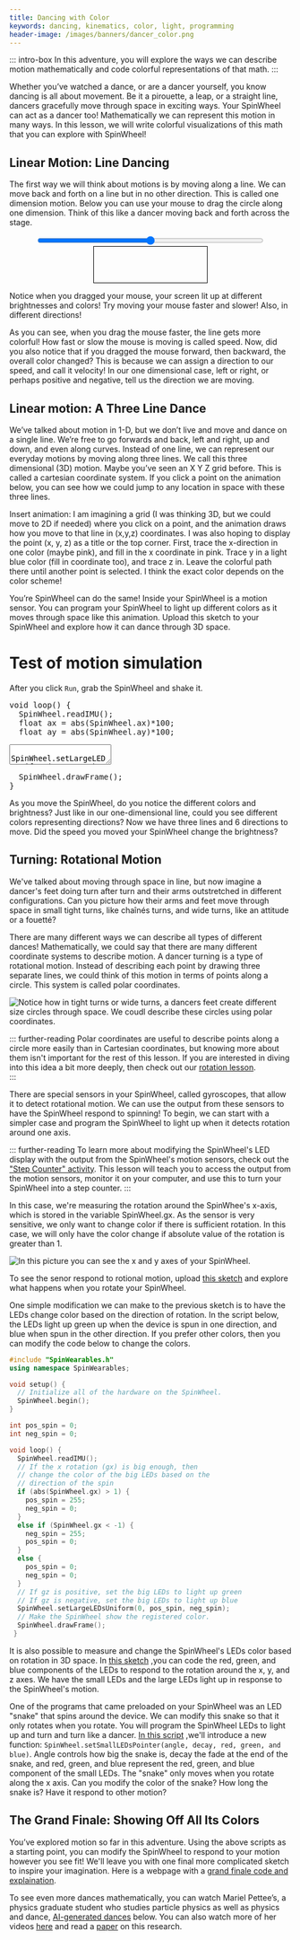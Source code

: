 ```yaml
---
title: Dancing with Color
keywords: dancing, kinematics, color, light, programming
header-image: /images/banners/dancer_color.png 
---
```


<link rel="stylesheet" href="/simspinwheel/simspinwheel.css">
<script src='/simspinwheel/simspinwheel.js'></script>

::: intro-box
In this adventure, you will explore the ways we can describe motion mathematically and code colorful representations of that math. 
:::

Whether you’ve watched a dance, or are a dancer yourself, you know dancing is all about movement. Be it a pirouette, a leap, or a straight line, dancers gracefully move through space in exciting ways. Your SpinWheel can act as a dancer too! Mathematically we can represent this motion in many ways. In this lesson, we will write colorful visualizations of this math that you can explore with SpinWheel!

## Linear Motion: Line Dancing

The first way we will think about motions is by moving along a line. We can move back and forth on a line but in no other direction. This is called one dimension motion. Below you can use your mouse to drag the circle along one dimension. Think of this like a dancer moving back and forth across the stage. 


<style>
#move1d {
  text-align: center;
}
#move1d #location {
  width: 80%;
  top:0.5rem;
}

#move1d .vis {
  width: 40%;
  font-size: 2rem;
  height: 4rem;
  line-height: 4rem;
  border: solid 1px;
  border-color: black;
  display: block;
  margin: auto;
  text-shadow:
    -1px -1px 0 white,
    1px -1px 0  white,
    -1px 1px 0  white,
    1px 1px 0   white;
}
#move1d .spacer {

  width:5%;
}

</style>

<div id="move1d">
<input type="range" min="0" max="2000" value="1000" id="location">
<span class="spacer"></span>
<div><span class="vis"><span id="waveView"></span></span></div>

<script>

//extract desired elements
var locElement = document.getElementById("location");
var entireDiv = document.getElementById("move1d");
var waveVis = document.querySelector("#move1d .vis");

var xOld = 0;
var tOld = new Date();

// define event handler
function getValue(){
	// extract desired info
    var x = locElement.value;
    var t = new Date();
    var v = (x - xOld)/(t-tOld);
   
    // do interesting things
    

    if (v < 0 ){
    	var r = 256;
    	var b = 0;
    	}
    else {
    	var r = 0
    	var b = 256;
    	}
  
  	var g = 0;
  	//console.log(Math.abs(v))
  	var op = Math.abs(v)/10;
  	if (op < 0.1){
  		op = 0.1;
  		}
  	if (op > 1){
  		op = 1;
  		}
  	  
    waveVis.style["background-color"]= `rgba(${r},${g},${b},${op})`;
    
    // update globals
	xOld = x;
    tOld = t;
    
}

// decide what event handlers to use
locElement.oninput = getValue;


</script>
</div>


Notice when you dragged your mouse, your screen lit up at different brightnesses and colors! Try moving your mouse faster and slower! Also, in different directions!

As you can see, when you drag the mouse faster, the line gets more colorful! How fast or slow the mouse is moving is called speed. Now, did you also notice that if you dragged the mouse forward, then backward, the overall color changed? This is because we can assign a direction to our speed, and call it velocity! In our one dimensional case, left or right, or perhaps positive and negative, tell us the direction we are moving.

## Linear motion: A Three Line Dance

We’ve talked about motion in 1-D, but we don’t live and move and dance on a single line. We’re free to go forwards and back, left and right, up and down, and even along curves. Instead of one line, we can represent our everyday motions by moving along three lines. We call this three dimensional (3D) motion. Maybe you’ve seen an X Y Z grid before. This is called a cartesian coordinate system. If you click a point on the animation below, you can see how we could jump to any location in space with these three lines. 

<!-- TODO: Insert animation -->
Insert animation: I am imagining a grid (I was thinking 3D, but we could move to 2D if needed) where you click on a point, and the animation draws how you move to that line in (x,y,z) coordinates. I was also hoping to display the point (x, y, z) as a title or the top corner. First, trace the x-direction in one color (maybe pink), and fill in the x coordinate in pink. Trace y in a light blue color (fill in coordinate too), and trace z in. Leave the colorful path there until another point is selected. I think the exact color depends on the color scheme!

You’re SpinWheel can do the same! Inside your SpinWheel is a motion sensor. You can program your SpinWheel to light up different colors as it moves through space like this animation. Upload this sketch to your SpinWheel and explore how it can dance through 3D space. 

# Test of motion simulation

After you click `Run`, grab the SpinWheel and shake it.

<div class="ssw-codecontent" markdown=0>
<pre class="ssw-codeblock">
void loop() {
  SpinWheel.readIMU();
  float ax = abs(SpinWheel.ax)*100;
  float ay = abs(SpinWheel.ay)*100;
</pre>
<textarea class="ssw-codeblock">
  SpinWheel.setLargeLEDsUniform(ax, ay, 0);
</textarea>
<pre class="ssw-codeblock">
  SpinWheel.drawFrame();
}
</pre>
</div>

As you move the SpinWheel, do you notice the different colors and brightness? Just like in our one-dimensional line, could you see different colors representing directions? Now we have three lines and 6 directions to move. Did the speed you moved your SpinWheel change the brightness?


## Turning: Rotational Motion

We've talked about moving through space in line, 
but now imagine a dancer's feet doing turn after turn and their arms outstretched in different configurations. 
Can you picture how their arms and feet move through space in small tight turns, like chaînés turns, and wide turns, like an attitude or a fouetté? 


There are many different ways we can describe all types of different dances! 
Mathematically, we could say that there are many different coordinate systems to describe motion. 
A dancer turning is a type of rotational motion. 
Instead of describing each point by drawing three separate lines, 
we could think of this motion in terms of points along a circle. 
This system is called polar coordinates.

![Notice how in tight turns or wide turns, a dancers feet create different size circles through space. We coudl describe these circles using polar coordinates.
](/images/dance_turn.jpg)

::: further-reading
Polar coordinates are useful to describe points along a circle more easily than in Cartesian coordinates, but knowing more about them isn't important for the rest of this lesson. If you are interested in diving into this idea a bit more deeply, then check out our [rotation lesson](/rotation).  
:::

There are special sensors in your SpinWheel, called gyroscopes, that allow it to detect rotational motion. 
We can use the output from these sensors to have the SpinWheel respond to spinning! To begin, we can start with a simpler case and program the SpinWheel to light up when it detects rotation around one axis. 

::: further-reading
To learn more about modifying the SpinWheel's LED display with the output from the SpinWheel's motion sensors, check out the ["Step Counter" activity](/stepcounter). This lesson will teach you to access the output from the motion sensors, monitor it on your computer, and use this to turn your SpinWheel into a step counter.
:::

In this case, we're measuring the rotation around the SpinWhee's x-axis, which is stored in the variable SpinWheel.gx. As the sensor is very sensitive, we only want to change color if there is sufficient rotation. In this case, we will only have the color change if absolute value of the rotation is greater than 1. 

![In this picture you can see the x and y axes of your SpinWheel.
](/images/dance_axis.jpg)

To see the senor respond to rotional motion, upload [this sketch](/codedoc/examples/Dancing_with_Color/1D_Rotation_Light_Up_Basic/1D_Rotation_Light_Up_Basic.ino.html) and explore what happens when you rotate your SpinWheel.

<!--TODO: Maybe only choose one or two of these to be in the lesson and have the rest be elsewhere; Add more context/explanation/better commenting -->

One simple modification we can make to the previous sketch is to have the LEDs change color based on the direction of rotation. In the script below, the LEDs light up green up when the device is spun in one direction, and blue when spun in the other direction. If you prefer other colors, then you can modify the code below to change the colors.
  
```cpp
#include "SpinWearables.h"
using namespace SpinWearables;

void setup() {
  // Initialize all of the hardware on the SpinWheel.
  SpinWheel.begin();
}

int pos_spin = 0;
int neg_spin = 0;

void loop() {
  SpinWheel.readIMU();
  // If the x rotation (gx) is big enough, then 
  // change the color of the big LEDs based on the
  // direction of the spin
  if (abs(SpinWheel.gx) > 1) {
    pos_spin = 255;
    neg_spin = 0;
  }
  else if (SpinWheel.gx < -1) {
    neg_spin = 255;
    pos_spin = 0;
  }
  else {
    pos_spin = 0;
    neg_spin = 0;
  }
  // If gz is positive, set the big LEDs to light up green
  // If gz is negative, set the big LEDs to light up blue
  SpinWheel.setLargeLEDsUniform(0, pos_spin, neg_spin);
  // Make the SpinWheel show the registered color.
  SpinWheel.drawFrame();
 }
```

It is also possible to measure and change the SpinWheel's LEDs color based on rotation in 3D space. 
In [this sketch](/codedoc/examples/Dancing_with_Color/3D_Rotation_Light_Up/3D_Rotation_Light_Up.ino.html) 
,you can code the red, green, and blue components of the LEDs to respond to the rotation around the x, y, and z axes. 
We have the small LEDs and the large LEDs light up in response to the SpinWheel's motion.


One of the programs that came preloaded on your SpinWheel was an LED "snake" that spins around the device. 
We can modify this snake so that it only rotates when you rotate. 
You will program the SpinWheel LEDs to light up and turn and turn like a dancer. 
[In this script](/codedoc/examples/Dancing_with_Color/Motion_Snake/Motion_Snake.ino.html)
,we'll introduce a new function: `SpinWheel.setSmallLEDsPointer(angle, decay, red, green, and blue)`. 
Angle controls how big the snake is, 
decay the fade at the end of the snake, and red, green, and blue represent the red, green, and blue component of the small LEDs. 
The "snake" only moves when you rotate along the x axis. 
Can you modify the color of the snake? 
How long the snake is? Have it respond to other motion?


## The Grand Finale: Showing Off All Its Colors

You’ve explored motion so far in this adventure. Using the above scripts as a starting point, you can modify the SpinWheel to respond to your motion however you see fit! 
We'll leave you with one final more complicated sketch to inspire your imagination. 
Here is a webpage with a [grand finale code and explaination](/codedoc/examples/Dancing_with_Color/Grand_Finale/Grand_Finale.ino.html). 


To see even more dances mathematically, 
you can watch Mariel Pettee’s, 
a physics graduate student who studies particle physics as well as physics and dance, 
[AI-generated dances](https://vimeo.com/400629616) below. You can also watch more of her videos [here](https://vimeo.com/400641881) and read a [paper](https://arxiv.org/abs/1907.05297)  on this research.  


<!--TODO: insert Mariel's video here -->

